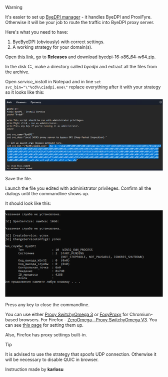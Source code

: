 > [!WARNING]
> It's easier to set up [ByeDPI manager](https://github.com/romanvht/ByeDPIManager) - it handles ByeDPI and ProxiFyre. Otherwise it will be your job to route the traffic into ByeDPI proxy server.

Here's what you need to have:
1. ByeByeDPI (obviously) with correct settings.
2. A working strategy for your domain(s).

Open [this link](https://github.com/spvkgn/byedpi), go to **Releases** and download byedpi-16-x86_64-w64.zip.

In the disk C:, make a directory called _byedpi_ and extract all the files from the archive.

Open _service_install_ in Notepad and in line `set svc_bin="\"%cd%\ciadpi.exe\"` replace everything after it with your strategy so it looks like this:

<img src="images/Pasted image 20250321232408.png" width="700">

Save the file.

Launch the file you edited with administrator privileges. Confirm all the dialogs until the commandline shows up.

It should look like this:

<img src="images/Pasted image 20250321232617.png" width="700">

Press any key to close the commandline.

You can use either [Proxy SwitchyOmega 3](https://chromewebstore.google.com/detail/proxy-switchyomega-3-zero/pfnededegaaopdmhkdmcofjmoldfiped?hl=ru&utm_source=ext_sidebar) or [FoxyProxy](https://chromewebstore.google.com/detail/foxyproxy/gcknhkkoolaabfmlnjonogaaifnjlfnp?hl=ru&utm_source=ext_sidebar) for Chromium-based browsers. For Firefox - [ZeroOmega--Proxy SwitchyOmega V3](https://addons.mozilla.org/ru/firefox/addon/zeroomega/?utm_source=addons.mozilla.org&utm_medium=referral&utm_content=search).
You can see [this page](features.en.md#extension) for setting them up.

Also, Firefox has proxy settings built-in.

> [!TIP]
> It is advised to use the strategy that spoofs UDP connection. Otherwise it will be necessary to disable QUIC in browser.

Instruction made by **karlosu**
